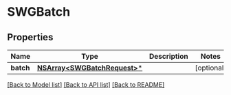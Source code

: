 # SWGBatch

## Properties
Name | Type | Description | Notes
------------ | ------------- | ------------- | -------------
**batch** | [**NSArray&lt;SWGBatchRequest&gt;***](SWGBatchRequest.md) |  | [optional] 

[[Back to Model list]](../README.md#documentation-for-models) [[Back to API list]](../README.md#documentation-for-api-endpoints) [[Back to README]](../README.md)


